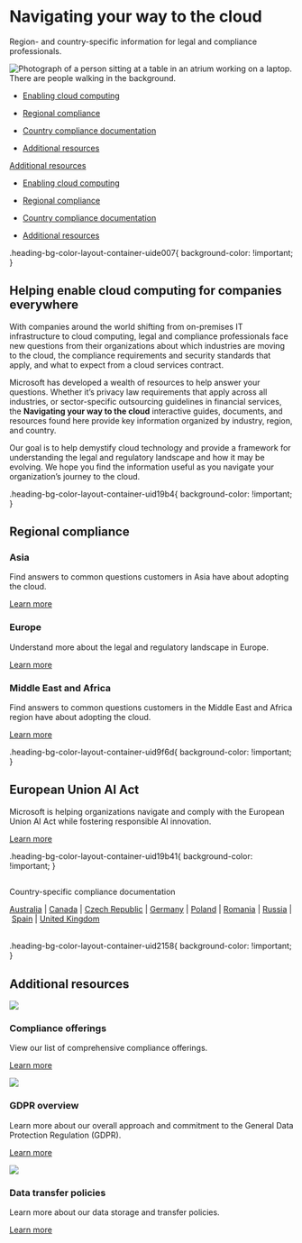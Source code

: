 # Navigating your way to the cloud

Region- and country-specific information for legal and compliance professionals.

 ![Photograph of a person sitting at a table in an atrium working on a laptop. There are people walking in the background.](https://cdn-dynmedia-1.microsoft.com/is/image/microsoftcorp/Hero_RegionalCountryCompliance_2x_RE2PMAU?resMode=sharp2&op_usm=1.5,0.65,15,0&wid=1920&hei=500&qlt=95&fmt=png-alpha&fit=constrain)

- [Enabling cloud computing](https://www.microsoft.com/en-us/trust-center/compliance/regional-country-compliance#heading-oca33bd)
    
- [Regional compliance](https://www.microsoft.com/en-us/trust-center/compliance/regional-country-compliance#heading-occe3bd)
    
- [Country compliance documentation](https://www.microsoft.com/en-us/trust-center/compliance/regional-country-compliance#layout-container-uid19b41)
    
- [Additional resources](https://www.microsoft.com/en-us/trust-center/compliance/regional-country-compliance#heading-ocaa48)
    

[Additional resources](javascript:void\(0\))

- [Enabling cloud computing](https://www.microsoft.com/en-us/trust-center/compliance/regional-country-compliance#heading-oca33bd)
    
- [Regional compliance](https://www.microsoft.com/en-us/trust-center/compliance/regional-country-compliance#heading-occe3bd)
    
- [Country compliance documentation](https://www.microsoft.com/en-us/trust-center/compliance/regional-country-compliance#layout-container-uid19b41)
    
- [Additional resources](https://www.microsoft.com/en-us/trust-center/compliance/regional-country-compliance#heading-ocaa48)
    

.heading-bg-color-layout-container-uide007{ background-color: !important; }

## Helping enable cloud computing for companies everywhere

With companies around the world shifting from on-premises IT infrastructure to cloud computing, legal and compliance professionals face new questions from their organizations about which industries are moving to the cloud, the compliance requirements and security standards that apply, and what to expect from a cloud services contract.

Microsoft has developed a wealth of resources to help answer your questions. Whether it’s privacy law requirements that apply across all industries, or sector-specific outsourcing guidelines in financial services, the **Navigating your way to the cloud** interactive guides, documents, and resources found here provide key information organized by industry, region, and country.

Our goal is to help demystify cloud technology and provide a framework for understanding the legal and regulatory landscape and how it may be evolving. We hope you find the information useful as you navigate your organization’s journey to the cloud.

.heading-bg-color-layout-container-uid19b4{ background-color: !important; }

## Regional compliance

### Asia

Find answers to common questions customers in Asia have about adopting the cloud.

[Learn more](https://go.microsoft.com/fwlink/?linkid=2217715&clcid=0x409&culture=en-us&country=us)

### Europe

Understand more about the legal and regulatory landscape in Europe.

[Learn more](https://go.microsoft.com/fwlink/?linkid=2217715&clcid=0x409&culture=en-us&country=us)

### Middle East and Africa

Find answers to common questions customers in the Middle East and Africa region have about adopting the cloud.

[Learn more](https://go.microsoft.com/fwlink/p/?LinkID=2087010&clcid=0x409&culture=en-us&country=us)

.heading-bg-color-layout-container-uid9f6d{ background-color: !important; }

## European Union AI Act

Microsoft is helping organizations navigate and comply with the European Union AI Act while fostering responsible AI innovation.

[Learn more](https://www.microsoft.com/en-us/trust-center/compliance/eu-ai-act)

.heading-bg-color-layout-container-uid19b41{ background-color: !important; }

##   
Country-specific compliance documentation  

[Australia](https://go.microsoft.com/fwlink/p/?linkid=2086901) | [Canada](https://go.microsoft.com/fwlink/p/?linkid=2200032) | [Czech Republic](https://go.microsoft.com/fwlink/p/?linkid=2086696) | [Germany](https://go.microsoft.com/fwlink/?linkid=2217552) | [Poland](https://go.microsoft.com/fwlink/p/?linkid=2086698) | [Romania](https://go.microsoft.com/fwlink/p/?linkid=2086812) | [Russia](https://go.microsoft.com/fwlink/p?linkid=2129058) | [Spain](https://go.microsoft.com/fwlink/p/?linkid=2086813) | [United Kingdom](https://go.microsoft.com/fwlink/p/?linkid=2086814)  
 

.heading-bg-color-layout-container-uid2158{ background-color: !important; }

## Additional resources

![](https://cdn-dynmedia-1.microsoft.com/is/image/microsoftcorp/Icon_ComplianceOfferings_2x_RE2PzCx?resMode=sharp2&op_usm=1.5,0.65,15,0&hei=48&qlt=95&fmt=png-alpha&fit=constrain)

### Compliance offerings

View our list of comprehensive compliance offerings.

[Learn more](https://go.microsoft.com/fwlink/p/?LinkID=864391&clcid=0x409&culture=en-us&country=us)

![](https://cdn-dynmedia-1.microsoft.com/is/image/microsoftcorp/Icon_GDPROverview_2x_RE2PzCA?resMode=sharp2&op_usm=1.5,0.65,15,0&hei=48&qlt=95&fmt=png-alpha&fit=constrain)

### GDPR overview

Learn more about our overall approach and commitment to the General Data Protection Regulation (GDPR).

[Learn more](https://www.microsoft.com/en-us/trust-center/privacy/gdpr-overview)

![](https://cdn-dynmedia-1.microsoft.com/is/image/microsoftcorp/Icon_DataTransferPolicies_2x_RE2PzCD?resMode=sharp2&op_usm=1.5,0.65,15,0&hei=48&qlt=95&fmt=png-alpha&fit=constrain)

### Data transfer policies

Learn more about our data storage and transfer policies.

[Learn more](https://www.microsoft.com/en-us/trust-center/privacy/data-location)